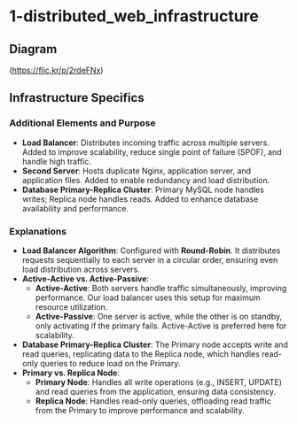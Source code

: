 # 1-distributed_web_infrastructure

## Diagram
(https://flic.kr/p/2rdeFNx)

## Infrastructure Specifics

### Additional Elements and Purpose
- **Load Balancer**: Distributes incoming traffic across multiple servers. Added to improve scalability, reduce single point of failure (SPOF), and handle high traffic.
- **Second Server**: Hosts duplicate Nginx, application server, and application files. Added to enable redundancy and load distribution.
- **Database Primary-Replica Cluster**: Primary MySQL node handles writes; Replica node handles reads. Added to enhance database availability and performance.

### Explanations
- **Load Balancer Algorithm**: Configured with **Round-Robin**. It distributes requests sequentially to each server in a circular order, ensuring even load distribution across servers.
- **Active-Active vs. Active-Passive**:
  - **Active-Active**: Both servers handle traffic simultaneously, improving performance. Our load balancer uses this setup for maximum resource utilization.
  - **Active-Passive**: One server is active, while the other is on standby, only activating if the primary fails. Active-Active is preferred here for scalability.
- **Database Primary-Replica Cluster**: The Primary node accepts write and read queries, replicating data to the Replica node, which handles read-only queries to reduce load on the Primary.
- **Primary vs. Replica Node**:
  - **Primary Node**: Handles all write operations (e.g., INSERT, UPDATE) and read queries from the application, ensuring data consistency.
  - **Replica Node**: Handles read-only queries, offloading read traffic from the Primary to improve performance and scalability.